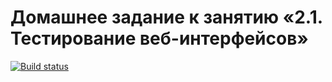 # Домашнее задание к занятию «2.1. Тестирование веб-интерфейсов»

[![Build status](https://ci.appveyor.com/api/projects/status/m980raux3yd11u09?svg=true)](https://ci.appveyor.com/project/Fredyshar/java-aqa-2-1-web)
